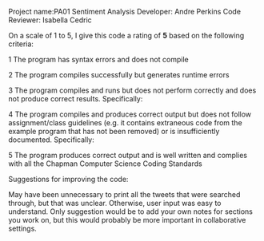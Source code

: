Project name:PA01 Sentiment Analysis
Developer: Andre Perkins
Code Reviewer: Isabella Cedric

On a scale of 1 to 5, I give this code a rating of __5__ based on the following criteria:

1  The program has syntax errors and does not compile

2  The program compiles successfully but generates runtime errors

3  The program compiles and runs but does not perform correctly and does not produce correct results.
Specifically:

4  The program compiles and produces correct output but does not follow assignment/class guidelines (e.g. it contains extraneous code from the example program that has not been removed) or is insufficiently documented.
Specifically:

5  The program produces correct output and is well written and complies with all the Chapman Computer Science Coding Standards

Suggestions for improving the code:

May have been unnecessary to print all the tweets that were searched through, but that was unclear. 
Otherwise, user input was easy to understand. 
Only suggestion would be to add your own notes for sections you work on, but this would probably
be more important in collaborative settings.